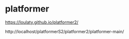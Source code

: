 # platformer

https://loulaty.github.io/platformer2/

http://localhost/platformerS2/platformer2/platformer-main/


